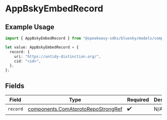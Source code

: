 # AppBskyEmbedRecord

## Example Usage

```typescript
import { AppBskyEmbedRecord } from "@speakeasy-sdks/bluesky/models/components";

let value: AppBskyEmbedRecord = {
  record: {
    uri: "https://untidy-distinction.org/",
    cid: "<id>",
  },
};
```

## Fields

| Field                                                                                    | Type                                                                                     | Required                                                                                 | Description                                                                              |
| ---------------------------------------------------------------------------------------- | ---------------------------------------------------------------------------------------- | ---------------------------------------------------------------------------------------- | ---------------------------------------------------------------------------------------- |
| `record`                                                                                 | [components.ComAtprotoRepoStrongRef](../../models/components/comatprotorepostrongref.md) | :heavy_check_mark:                                                                       | N/A                                                                                      |
